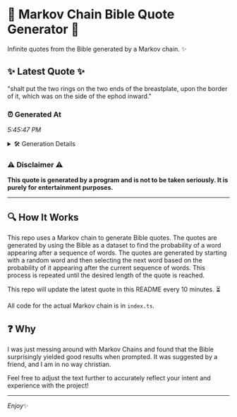 # 📖 Markov Chain Bible Quote Generator 📖

Infinite quotes from the Bible generated by a Markov chain. ✨

## ✨ Latest Quote ✨
"shalt put the two rings on the two ends of the breastplate, upon the border of it, which was on the side of the ephod inward."

### ⏰ Generated At
*5:45:47 PM*

<details>
    <summary>🛠️ Generation Details</summary>
    <p>
        <strong>🌱 Seed:</strong> shalt<br>
        <strong>🔄 Iterations:</strong> 25<br>
        <strong>📜 Context History:</strong><br>[ shalt ]: put<br>[ shalt, put ]: the<br>[ shalt, put, the ]: two<br>[ shalt, put, the, two ]: rings<br>[ shalt, put, the, two, rings ]: on<br>[ shalt, put, the, two, rings, on ]: the<br>[ put, the, two, rings, on, the ]: two<br>[ the, two, rings, on, the, two ]: ends<br>[ two, rings, on, the, two, ends ]: of<br>[ rings, on, the, two, ends, of ]: the<br>[ on, the, two, ends, of, the ]: breastplate,<br>[ the, two, ends, of, the, breastplate, ]: upon<br>[ two, ends, of, the, breastplate,, upon ]: the<br>[ ends, of, the, breastplate,, upon, the ]: border<br>[ of, the, breastplate,, upon, the, border ]: of<br>[ the, breastplate,, upon, the, border, of ]: it,<br>[ breastplate,, upon, the, border, of, it, ]: which<br>[ upon, the, border, of, it,, which ]: was<br>[ the, border, of, it,, which, was ]: on<br>[ border, of, it,, which, was, on ]: the<br>[ of, it,, which, was, on, the ]: side<br>[ it,, which, was, on, the, side ]: of<br>[ which, was, on, the, side, of ]: the<br>[ was, on, the, side, of, the ]: ephod<br>[ on, the, side, of, the, ephod ]: inward.<br>
    </p>
</details>

### ⚠️ Disclaimer ⚠️
**This quote is generated by a program and is not to be taken seriously. It is purely for entertainment purposes.**

---

## 🔍 How It Works

This repo uses a Markov chain to generate Bible quotes. The quotes are generated by using the Bible as a dataset to find the probability of a word appearing after a sequence of words. The quotes are generated by starting with a random word and then selecting the next word based on the probability of it appearing after the current sequence of words. This process is repeated until the desired length of the quote is reached.

This repo will update the latest quote in this README every 10 minutes. ⏳

All code for the actual Markov chain is in `index.ts`.

## ❓ Why

I was just messing around with Markov Chains and found that the Bible surprisingly yielded good results when prompted. 
It was suggested by a friend, and I am in no way christian.

Feel free to adjust the text further to accurately reflect your intent and experience with the project!

---

*Enjoy*✨
